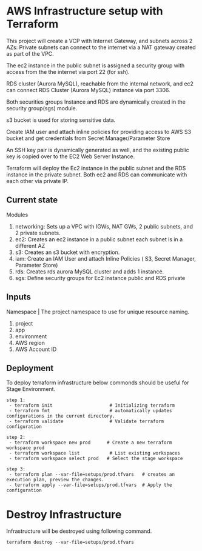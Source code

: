 # AWS Infrastructure setup with Terraform
This project will create a VCP with Internet Gateway, and subnets across 2 AZs:
Private subnets can connect to the internet via a NAT gateway created as part of the VPC.

The ec2 instance in the public subnet is assigned a security group with access from the 
the internet via port 22 (for ssh).

RDS cluster (Aurora MySQL), reachable from the internal network, and ec2 can connect RDS Cluster (Aurora MySQL) instance via port 3306. 

Both securities groups Instance and RDS are dynamically created in the security group(sgs) module.

s3 bucket is used for storing sensitive data.
 
Create IAM user and attach inline policies for providing access to AWS S3 bucket and get credentials from Secret Manager/Parameter Store

An SSH key pair is dynamically generated as well, and the existing public key is copied over to the EC2 Web Server Instance.

Terraform will deploy the Ec2 instance in the public subnet and the RDS instance in the private subnet. Both ec2 and RDS can communicate with each other via private IP.


## Current state

Modules

1) networking: Sets up a VPC with IGWs, NAT GWs, 2 public subnets, and 2 private subnets.
2) ec2: Creates an ec2 instance in a public subnet each subnet is in a different AZ
3) s3:  Creates an s3 bucket with encryption.
4) iam: Create an IAM User and attach Inline Policies ( S3, Secret Manager, Parameter Store) 
5) rds: Creates rds aurora MySQL cluster and adds 1 instance.
6) sgs: Define security groups for Ec2 instance public and RDS private

## Inputs

Namespace | The project namespace to use for unique resource naming.

1) project
2) app
3) environment
4) AWS region
5) AWS Account ID

## Deployment 

To deploy terraform infrastructure below commonds should be useful for Stage Environment.

    step 1:
     - terraform init                     # Initializing terraform
     - terraform fmt                      # automatically updates configurations in the current directory.
     - terraform validate                 # Validate terraform configuration

    step 2:
     - terraform workspace new prod      # Create a new terraform workspace prod
     - terraform workspace list           # List existing workspaces
     - terraform workspace select prod   # Select the stage workspace

    step 3: 
     - terraform plan --var-file=setups/prod.tfvars   # creates an execution plan, preview the changes.
     - terraform apply --var-file=setups/prod.tfvars  # Apply the configuration


# Destroy Infrastructure

Infrastructure will be destroyed using following command. 
    
    terraform destroy --var-file=setups/prod.tfvars 

